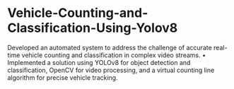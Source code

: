 # Vehicle-Counting-and-Classification-Using-Yolov8
Developed an automated system to address the challenge of accurate real-time vehicle counting and classification in complex video streams. • Implemented a solution using YOLOv8 for object detection and classification, OpenCV for video processing, and a virtual counting line algorithm for precise vehicle tracking.  

